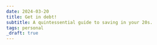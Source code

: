 ```yaml
---
date: 2024-03-20
title: Get in debt!
subtitle: A quintessential guide to saving in your 20s.
tags: personal
_draft: true
---
```


<!-- [in draft] -->
